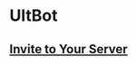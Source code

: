 # UltBot

## [Invite to Your Server](https://discord.com/api/oauth2/authorize?client_id=899848089500790814&permissions=1644971949559&scope=bot%20applications.commands)
